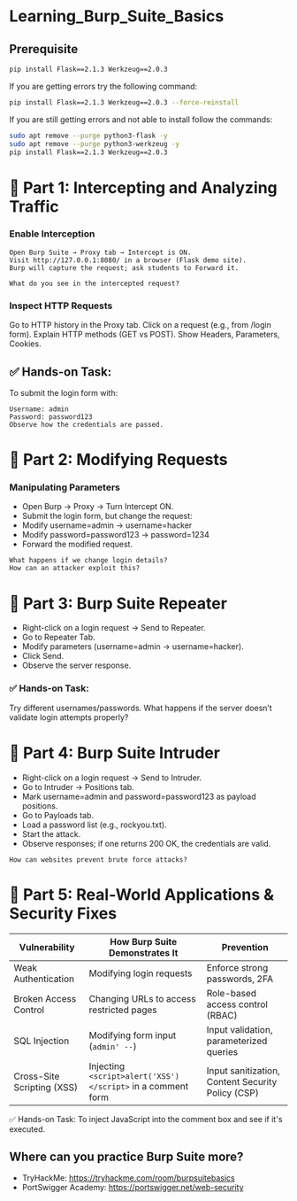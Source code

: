 # Learning_Burp_Suite_Basics
## Prerequisite
```sh
pip install Flask==2.1.3 Werkzeug==2.0.3
```

If you are getting errors try the following command:
```sh
pip install Flask==2.1.3 Werkzeug==2.0.3 --force-reinstall
```

If you are still getting errors and not able to install follow the commands:
```sh
sudo apt remove --purge python3-flask -y
sudo apt remove --purge python3-werkzeug -y
pip install Flask==2.1.3 Werkzeug==2.0.3
```
# 🔎 Part 1: Intercepting and Analyzing Traffic 
### Enable Interception
```
Open Burp Suite → Proxy tab → Intercept is ON.
Visit http://127.0.0.1:8080/ in a browser (Flask demo site).
Burp will capture the request; ask students to Forward it.
```
```Discussion Question: 
What do you see in the intercepted request?
```

### Inspect HTTP Requests
Go to HTTP history in the Proxy tab.
Click on a request (e.g., from /login form).
Explain HTTP methods (GET vs POST).
Show Headers, Parameters, Cookies.

## ✅ Hands-on Task:
To submit the login form with:
```
Username: admin
Password: password123
Observe how the credentials are passed.
```

# 🔎 Part 2: Modifying Requests 
###  Manipulating Parameters

- Open Burp → Proxy → Turn Intercept ON.
- Submit the login form, but change the request:
- Modify username=admin → username=hacker
- Modify password=password123 → password=1234
- Forward the modified request.


``` Discussion Question:
What happens if we change login details?
How can an attacker exploit this?
```

# 🔎 Part 3: Burp Suite Repeater

- Right-click on a login request → Send to Repeater.
- Go to Repeater Tab.
- Modify parameters (username=admin → username=hacker).
- Click Send.
- Observe the server response.


### ✅ Hands-on Task:

Try different usernames/passwords.
What happens if the server doesn’t validate login attempts properly?

# 🔎 Part 4: Burp Suite Intruder 

- Right-click on a login request → Send to Intruder.
- Go to Intruder → Positions tab.
- Mark username=admin and password=password123 as payload positions.
- Go to Payloads tab.
- Load a password list (e.g., rockyou.txt).
- Start the attack.
- Observe responses; if one returns 200 OK, the credentials are valid.

``` Discussion Question:
How can websites prevent brute force attacks?
```
# 🔎 Part 5: Real-World Applications & Security Fixes 

| Vulnerability            | How Burp Suite Demonstrates It                         | Prevention                                      |
|--------------------------|------------------------------------------------------|------------------------------------------------|
| Weak Authentication      | Modifying login requests                             | Enforce strong passwords, 2FA                 |
| Broken Access Control    | Changing URLs to access restricted pages             | Role-based access control (RBAC)              |
| SQL Injection           | Modifying form input (`admin' --`)                    | Input validation, parameterized queries       |
| Cross-Site Scripting (XSS) | Injecting `<script>alert('XSS')</script>` in a comment form | Input sanitization, Content Security Policy (CSP) |

✅ Hands-on Task:
To inject JavaScript into the comment box and see if it's executed.

## Where can you practice Burp Suite more?
- TryHackMe: https://tryhackme.com/room/burpsuitebasics
- PortSwigger Academy: https://portswigger.net/web-security
